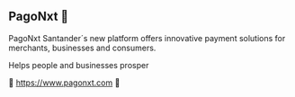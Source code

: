 ## PagoNxt 👋


PagoNxt Santander´s new platform offers innovative payment solutions for merchants, businesses and consumers.

Helps people and businesses prosper

🧙 https://www.pagonxt.com 🧙

<!--
**Here are some ideas to get you started:**

🙋‍♀️ A short introduction - what is your organization all about?
🌈 Contribution guidelines - how can the community get involved?
👩‍💻 Useful resources - where can the community find your docs? Is there anything else the community should know?
🍿 Fun facts - what does your team eat for breakfast?
🧙 Remember, you can do mighty things with the power of [Markdown](https://guides.github.com/features/mastering-markdown/)
-->

